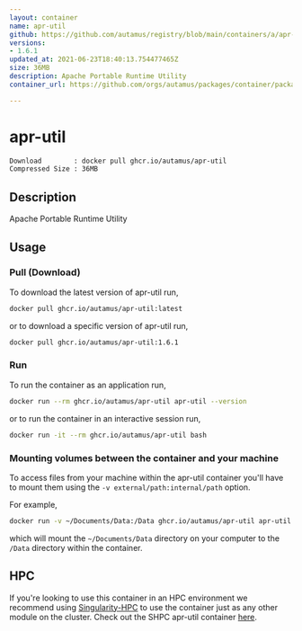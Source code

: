 ```yaml
---
layout: container
name: apr-util
github: https://github.com/autamus/registry/blob/main/containers/a/apr-util/spack.yaml
versions:
- 1.6.1
updated_at: 2021-06-23T18:40:13.754477465Z
size: 36MB
description: Apache Portable Runtime Utility
container_url: https://github.com/orgs/autamus/packages/container/package/apr-util

---
```

# apr-util
```bash 
Download        : docker pull ghcr.io/autamus/apr-util
Compressed Size : 36MB
```

## Description
Apache Portable Runtime Utility

## Usage
### Pull (Download)
To download the latest version of apr-util run,

```bash
docker pull ghcr.io/autamus/apr-util:latest
```

or to download a specific version of apr-util run,

```bash
docker pull ghcr.io/autamus/apr-util:1.6.1
```
### Run
To run the container as an application run,
```bash
docker run --rm ghcr.io/autamus/apr-util apr-util --version
```

or to run the container in an interactive session run,
```bash
docker run -it --rm ghcr.io/autamus/apr-util bash
```

### Mounting volumes between the container and your machine
To access files from your machine within the apr-util container you'll have to mount them using the `-v external/path:internal/path` option.

For example,
```bash
docker run -v ~/Documents/Data:/Data ghcr.io/autamus/apr-util apr-util /Data/myData.csv
```
which will mount the `~/Documents/Data` directory on your computer to the `/Data` directory within the container.

## HPC
If you're looking to use this container in an HPC environment we recommend using [Singularity-HPC](https://singularity-hpc.readthedocs.io) to use the container just as any other module on the cluster. Check out the SHPC apr-util container [here](https://singularityhub.github.io/singularity-hpc/r/ghcr.io-autamus-apr-util/).